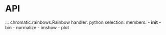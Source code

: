 # API

::: chromatic.rainbows.Rainbow
    handler: python
    selection:
      members:
        - __init__
        - bin
        - normalize
        - imshow
        - plot
